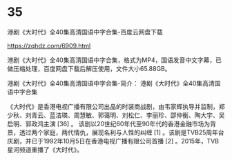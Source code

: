 # 35
港剧《大时代》全40集高清国语中字合集-百度云网盘下载

https://zqhdz.com/6909.html

港剧《大时代》全40集高清国语中字合集，格式为MP4，国语发音中文字幕，已做压缩处理，百度网盘下载后解压使用，文件大小65.88GB。

港剧《大时代》全40集高清国语中字合集-简介：
港剧《大时代》全40集高清国语中字合集

《大时代》是香港电视广播有限公司出品的时装商战剧，由韦家辉执导并监制，郑少秋、刘青云、蓝洁瑛、周慧敏、郭蔼明、刘松仁、李丽珍、邵仲衡、陶大宇、吴启明、郭政鸿主演 [36] 。
该剧以20世纪60年代至90年代的香港金融市场为背景，透过两个家庭，两代情仇，展现名利与人性的纠缠 [1] 。该剧是TVB25周年台庆剧，并已于1992年10月5日在香港电视广播有限公司首播 [2] 。2015年，TVB星河频道重播了《大时代》。
